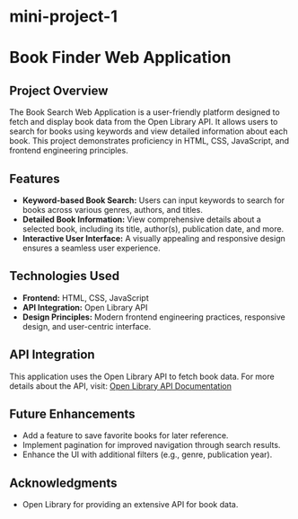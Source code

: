 # mini-project-1

# Book Finder Web Application

## Project Overview

The Book Search Web Application is a user-friendly platform designed to fetch and display book data from the Open Library API. It allows users to search for books using keywords and view detailed information about each book. This project demonstrates proficiency in HTML, CSS, JavaScript, and frontend engineering principles.

## Features

- **Keyword-based Book Search:** Users can input keywords to search for books across various genres, authors, and titles.
- **Detailed Book Information:** View comprehensive details about a selected book, including its title, author(s), publication date, and more.
- **Interactive User Interface:** A visually appealing and responsive design ensures a seamless user experience.

## Technologies Used

- **Frontend:** HTML, CSS, JavaScript
- **API Integration:** Open Library API
- **Design Principles:** Modern frontend engineering practices, responsive design, and user-centric interface.

## API Integration

This application uses the Open Library API to fetch book data. For more details about the API, visit: [Open Library API Documentation](https://openlibrary.org/developers/api)

## Future Enhancements

- Add a feature to save favorite books for later reference.
- Implement pagination for improved navigation through search results.
- Enhance the UI with additional filters (e.g., genre, publication year).

## Acknowledgments

- Open Library for providing an extensive API for book data.
